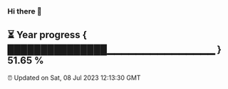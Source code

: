 ### Hi there 👋
⏳ Year progress { ███████████████▁▁▁▁▁▁▁▁▁▁▁▁▁▁▁ } 51.65 %
---
⏰ Updated on Sat, 08 Jul 2023 12:13:30 GMT

